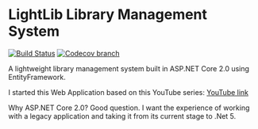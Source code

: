 # LightLib Library Management System

[![Build Status](https://travis-ci.org/wesdoyle/library-management-system.svg?branch=master)](https://travis-ci.org/wesdoyle/library-management-system) [![Codecov branch](https://img.shields.io/codecov/c/github/wesdoyle/library-management-system/master.svg?style=flat)](https://codecov.io/gh/wesdoyle/library-management-system)



A lightweight library management system built in ASP.NET Core 2.0 using EntityFramework.

I started this Web Application based on this YouTube series: [YouTube link](https://www.youtube.com/watch?v=WTVcLFTgDqs)

Why ASP.NET Core 2.0? Good question. I want the experience of working with a legacy application and taking it from its current stage to .Net 5.
